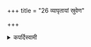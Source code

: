 +++
title = "26 व्यापृतायां स्रुवेण"

+++

<details><summary>कपर्दिस्वामी</summary>


<details>

<details><summary>हरदत्तः</summary>


<details>

<details><summary>Müller</summary>

If the juhū has been elsewhere employed, let it be done with a ladle (sruva).

#####  Commentary

The juhū is a sruc, a spoon, the sruva, a ladle.
</details>

<details><summary>थिते</summary>

व्यापृतायां स्रुवेण २६
</details>
